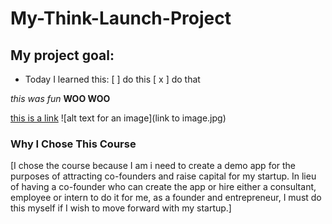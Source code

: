 # My-Think-Launch-Project

## My project goal:
- Today I learned this:
[ ] do this
[ x ] do that

*this was fun*
**WOO WOO**

[this is a link](http://link.com)
![alt text for an image](link to image.jpg)

### Why I Chose This Course
[I chose the course because I am i need to create a demo app for the purposes of attracting co-founders and raise capital for my startup.  In lieu of having a co-founder who can create the app or hire either a consultant, employee or intern to do it for me, as a founder and entrepreneur, I must do this myself if I wish to move forward with my startup.] 